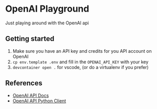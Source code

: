 # OpenAI Playground

Just playing around with the OpenAI api

## Getting started

1. Make sure you have an API key and credits for you API account on OpenAI
2. `cp env.template .env` and fill in the `OPENAI_API_KEY` with your key
3. `devcontainer open .` for vscode, (or do a virtualenv if you prefer)

## References

* [OpenAI API Docs](https://platform.openai.com/docs/overview)
* [OpenAI API Python Client](https://github.com/openai/openai-python)
